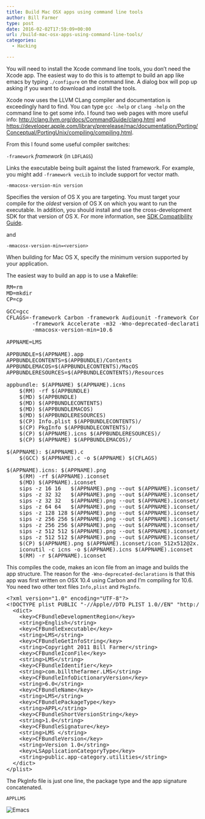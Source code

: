 ```yaml
---
title: Build Mac OSX apps using command line tools
author: Bill Farmer
type: post
date: 2016-02-02T17:59:09+00:00
url: /build-mac-osx-apps-using-command-line-tools/
categories:
  - Hacking

---
```

You will need to install the Xcode command line tools, you don&#8217;t need the Xcode app. The easiest way to do this is to attempt to build an app like emacs by typing `./configure` on the command line. A dialog box will pop up asking if you want to download and install the tools.

Xcode now uses the LLVM CLang compiler and documentation is exceedingly hard to find. You can type `gcc -help` or `clang -help` on the command line to get some info. I found two web pages with more useful info: http://clang.llvm.org/docs/CommandGuide/clang.html and https://developer.apple.com/library/prerelease/mac/documentation/Porting/Conceptual/PortingUnix/compiling/compiling.html.

From this I found some useful compiler switches:

`-framework` _framework_ (in `LDFLAGS`)

Links the executable being built against the listed framework. For example, you might add `-framework vecLib` to include support for vector math.

`-mmacosx-version-min version`

Specifies the version of OS X you are targeting. You must target your compile for the _oldest_ version of OS X on which you want to run the executable. In addition, you should install and use the cross-development SDK for that version of OS X. For more information, see [SDK Compatibility Guide][1].

and

`-mmacosx-version-min=<version>`

When building for Mac OS X, specify the minimum version supported by your application.

The easiest way to build an app is to use a Makefile:

<pre>
RM=rm
MD=mkdir
CP=cp

GCC=gcc
CFLAGS=-framework Carbon -framework Audiounit -framework CoreAudio \
		-framework Accelerate -m32 -Wno-deprecated-declarations \
		-mmacosx-version-min=10.6

APPNAME=LMS

APPBUNDLE=$(APPNAME).app
APPBUNDLECONTENTS=$(APPBUNDLE)/Contents
APPBUNDLEMACOS=$(APPBUNDLECONTENTS)/MacOS
APPBUNDLERESOURCES=$(APPBUNDLECONTENTS)/Resources

appbundle: $(APPNAME) $(APPNAME).icns
	$(RM) -rf $(APPBUNDLE)
	$(MD) $(APPBUNDLE)
	$(MD) $(APPBUNDLECONTENTS)
	$(MD) $(APPBUNDLEMACOS)
	$(MD) $(APPBUNDLERESOURCES)
	$(CP) Info.plist $(APPBUNDLECONTENTS)/
	$(CP) PkgInfo $(APPBUNDLECONTENTS)/
	$(CP) $(APPNAME).icns $(APPBUNDLERESOURCES)/
	$(CP) $(APPNAME) $(APPBUNDLEMACOS)/

$(APPNAME): $(APPNAME).c
	$(GCC) $(APPNAME).c -o $(APPNAME) $(CFLAGS)

$(APPNAME).icns: $(APPNAME).png
	$(RM) -rf $(APPNAME).iconset
	$(MD) $(APPNAME).iconset
	sips -z 16 16   $(APPNAME).png --out $(APPNAME).iconset/icon_16x16.png
	sips -z 32 32   $(APPNAME).png --out $(APPNAME).iconset/icon_16x16@2x.png
	sips -z 32 32   $(APPNAME).png --out $(APPNAME).iconset/icon_32x32.png
	sips -z 64 64   $(APPNAME).png --out $(APPNAME).iconset/icon_32x32@2x.png
	sips -z 128 128 $(APPNAME).png --out $(APPNAME).iconset/icon_128x128.png
	sips -z 256 256 $(APPNAME).png --out $(APPNAME).iconset/icon_128x128@2x.png
	sips -z 256 256 $(APPNAME).png --out $(APPNAME).iconset/icon_256x256.png
	sips -z 512 512 $(APPNAME).png --out $(APPNAME).iconset/icon_256x256@2x.png
	sips -z 512 512 $(APPNAME).png --out $(APPNAME).iconset/icon_512x512.png
	$(CP) $(APPNAME).png $(APPNAME).iconset/icon_512x512@2x.png
	iconutil -c icns -o $(APPNAME).icns $(APPNAME).iconset
	$(RM) -r $(APPNAME).iconset
</pre>

This compiles the code, makes an icon file from an image and builds the app structure. The reason for the `-Wno-deprecated-declarations` is that this app was first written on OSX 10.4 using Carbon and I&#8217;m compiling for 10.6. You need two other text files `Info,plist` and `PkgInfo`.

<pre>
&lt;?xml version="1.0" encoding="UTF-8"?&gt;
&lt;!DOCTYPE plist PUBLIC "-//Apple//DTD PLIST 1.0//EN" "http://www.apple.com/DTDs/PropertyList-1.0.dtd"&gt;
  &lt;dict&gt;
    &lt;key&gt;CFBundleDevelopmentRegion&lt;/key&gt;
    &lt;string&gt;English&lt;/string&gt;
    &lt;key&gt;CFBundleExecutable&lt;/key&gt;
    &lt;string&gt;LMS&lt;/string&gt;
    &lt;key&gt;CFBundleGetInfoString&lt;/key&gt;
    &lt;string&gt;Copyright 2011 Bill Farmer&lt;/string&gt;
    &lt;key&gt;CFBundleIconFile&lt;/key&gt;
    &lt;string&gt;LMS&lt;/string&gt;
    &lt;key&gt;CFBundleIdentifier&lt;/key&gt;
    &lt;string&gt;com.billthefarmer.LMS&lt;/string&gt;
    &lt;key&gt;CFBundleInfoDictionaryVersion&lt;/key&gt;
    &lt;string&gt;6.0&lt;/string&gt;
    &lt;key&gt;CFBundleName&lt;/key&gt;
    &lt;string&gt;LMS&lt;/string&gt;
    &lt;key&gt;CFBundlePackageType&lt;/key&gt;
    &lt;string&gt;APPL&lt;/string&gt;
    &lt;key&gt;CFBundleShortVersionString&lt;/key&gt;
    &lt;string&gt;1.0&lt;/string&gt;
    &lt;key&gt;CFBundleSignature&lt;/key&gt;
    &lt;string&gt;LMS &lt;/string&gt;
    &lt;key&gt;CFBundleVersion&lt;/key&gt;
    &lt;string&gt;Version 1.0&lt;/string&gt;
    &lt;key&gt;LSApplicationCategoryType&lt;/key&gt;
    &lt;string&gt;public.app-category.utilities&lt;/string&gt;
  &lt;/dict&gt;
&lt;/plist&gt;
</pre>

The PkgInfo file is just one line, the package type and the app signature concatenated.

`APPLLMS`

![Emacs][2]

 [1]: href="https://developer.apple.com/library/prerelease/mac/documentation/DeveloperTools/Conceptual/cross_development/Introduction/Introduction.html#//apple_ref/doc/uid/10000163i
 [2]: images/2016/02/Emacs.png
